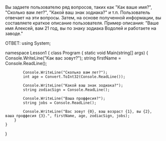 Вы задаете пользователю ряд вопросов, таких как "Как ваше имя?", "Сколько вам лет?", "Какой ваш знак зодиака?" и т.п. Пользователь отвечает на эти вопросы. Затем, на основе полученной информации, вы составляете краткое описание пользователя.
Пример описания:
"Ваше имя Алексей, вам 21 год, вы по знаку зодиака Водолей и работаете на заводе."


ОТВЕТ:
using System;

namespace Lesson1
{
    class Program
    {
        static void Main(string[] args)
        {
            Console.WriteLine("Как вас зовут?");
            string firstName = Console.ReadLine();

            Console.WriteLine("Сколько вам лет?");
            int age = Convert.ToInt32(Console.ReadLine());

            Console.WriteLine("Какой ваш знак зодиака?");
            string zodiacSign = Console.ReadLine();

            Console.WriteLine("Ваша проффесия?");
            string jobs = Console.ReadLine();

            Console.WriteLine("Вас зовут {0}, ваш возраст {1}, вы {2}, ваша проффесия {3}.", firstName, age, zodiacSign, jobs);
        }
    }
}

